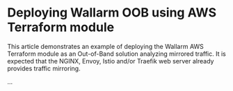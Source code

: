 # Deploying Wallarm OOB using AWS Terraform module

This article demonstrates an example of deploying the Wallarm AWS Terraform module as an Out-of-Band solution analyzing mirrored traffic. It is expected that the NGINX, Envoy, Istio and/or Traefik web server already provides traffic mirroring.

...
